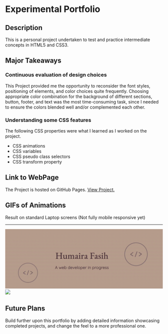 # Experimental Portfolio
## Description

This is a personal project undertaken to test and practice intermediate concepts in HTML5 and CSS3. 

## Major Takeaways
### Continuous evaluation of design choices
This Project provided me the opportunity to reconsider the font styles, positioning of elements, and color choices quite frequently. Choosing appropriate color combination for the background of different sections, button, footer, and text was the most time-consuming task, since I needed to ensure the colors blended well and/or complemented each other.

### Understanding some CSS features
The following CSS properties were what I learned as I worked on the project.

- CSS animations
- CSS variables
- CSS pseudo class selectors
- CSS transform property

## Link to WebPage
The Project is hosted on GitHub Pages. [View Project.](https://humairafasih.github.io/experimental-portfolio/)

## GIFs of Animations
Result on standard Laptop screens (Not fully mobile responsive yet) <hr>
![](Animations-for-README/main-animation-record.gif)
![](Animations-for-README/skills-animation.gif)

## Future Plans

Build further upon this portfolio by adding detailed information showcasing completed projects, and change the feel to a more professional one. 


